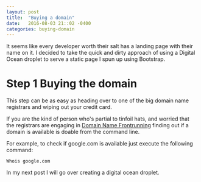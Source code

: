 ```yaml
---
layout: post
title:  "Buying a domain"
date:   2016-08-03 21::02 -0400
categories: buying-domain
---
```


It seems like every developer worth their salt has a landing page with their name on it. I decided to take the quick and dirty approach of using a Digital Ocean droplet to serve a static page I spun up using Bootstrap.

# Step 1 Buying the domain

This step can be as easy as heading over to one of the big domain name registrars and wiping out your credit card. 

If you are the kind of person who's partial to tinfoil hats, and worried that the registrars are engaging in [Domain Name Frontrunning](https://en.wikipedia.org/wiki/Domain_name_front_running) finding out if a domain is available is doable from the command line. 

For example, to check if google.com is available just execute the following command:

	Whois google.com

In my next post I will go over creating a digital ocean droplet.